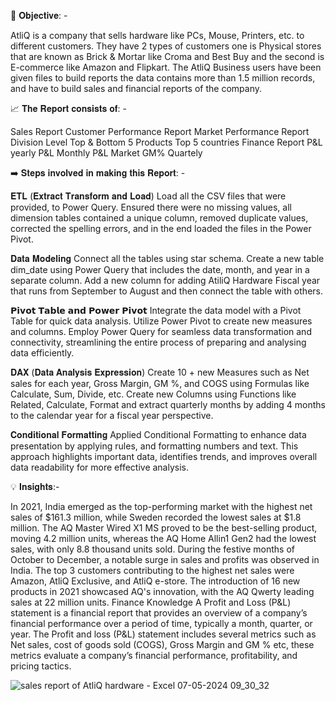 🎯 𝐎𝐛𝐣𝐞𝐜𝐭𝐢𝐯𝐞: -

AtliQ is a company that sells hardware like PCs, Mouse, Printers, etc. to different customers. They have 2 types of customers one is Physical stores that are known as Brick & Mortar like Croma and Best Buy and the second is E-commerce like Amazon and Flipkart. The AtliQ Business users have been given files to build reports the data contains more than 1.5 million records, and have to build sales and financial reports of the company.



📈 𝐓𝐡𝐞 𝐑𝐞𝐩𝐨𝐫𝐭 𝐜𝐨𝐧𝐬𝐢𝐬𝐭𝐬 𝐨𝐟: -

Sales Report
Customer Performance Report
Market Performance Report
Division Level
Top & Bottom 5 Products
Top 5 countries
Finance Report
P&L yearly
P&L Monthly
P&L Market
GM% Quartely




➡️ 𝐒𝐭𝐞𝐩𝐬 𝐢𝐧𝐯𝐨𝐥𝐯𝐞𝐝 𝐢𝐧 𝐦𝐚𝐤𝐢𝐧𝐠 𝐭𝐡𝐢𝐬 𝐑𝐞𝐩𝐨𝐫𝐭: -

𝐄𝐓𝐋 (𝐄𝐱𝐭𝐫𝐚𝐜𝐭 𝐓𝐫𝐚𝐧𝐬𝐟𝐨𝐫𝐦 𝐚𝐧𝐝 𝐋𝐨𝐚𝐝) Load all the CSV files that were provided, to Power Query. Ensured there were no missing values, all dimension tables contained a unique column, removed duplicate values, corrected the spelling errors, and in the end loaded the files in the Power Pivot.

𝐃𝐚𝐭𝐚 𝐌𝐨𝐝𝐞𝐥𝐢𝐧𝐠 Connect all the tables using star schema. Create a new table dim_date using Power Query that includes the date, month, and year in a separate column. Add a new column for adding AtiliQ Hardware Fiscal year that runs from September to August and then connect the table with others.

𝗣𝗶𝘃𝗼𝘁 𝗧𝗮𝗯𝗹𝗲 𝗮𝗻𝗱 𝗣𝗼𝘄𝗲𝗿 𝗣𝗶𝘃𝗼𝘁 Integrate the data model with a Pivot Table for quick data analysis. Utilize Power Pivot to create new measures and columns. Employ Power Query for seamless data transformation and connectivity, streamlining the entire process of preparing and analysing data efficiently.

𝐃𝐀𝐗 (𝐃𝐚𝐭𝐚 𝐀𝐧𝐚𝐥𝐲𝐬𝐢𝐬 𝐄𝐱𝐩𝐫𝐞𝐬𝐬𝐢𝐨𝐧) Create 10 + new Measures such as Net sales for each year, Gross Margin, GM %, and COGS using Formulas like Calculate, Sum, Divide, etc. Create new Columns using Functions like Related, Calculate, Format and extract quarterly months by adding 4 months to the calendar year for a fiscal year perspective.

𝐂𝐨𝐧𝐝𝐢𝐭𝐢𝐨𝐧𝐚𝐥 𝐅𝐨𝐫𝐦𝐚𝐭𝐭𝐢𝐧𝐠 Applied Conditional Formatting to enhance data presentation by applying rules, and formatting numbers and text. This approach highlights important data, identifies trends, and improves overall data readability for more effective analysis.



💡 𝐈𝐧𝐬𝐢𝐠𝐡𝐭𝐬:-

In 2021, India emerged as the top-performing market with the highest net sales of $161.3 million, while Sweden recorded the lowest sales at $1.8 million.
The AQ Master Wired X1 MS proved to be the best-selling product, moving 4.2 million units, whereas the AQ Home Allin1 Gen2 had the lowest sales, with only 8.8 thousand units sold.
During the festive months of October to December, a notable surge in sales and profits was observed in India.
The top 3 customers contributing to the highest net sales were Amazon, AtliQ Exclusive, and AtliQ e-store.
The introduction of 16 new products in 2021 showcased AQ's innovation, with the AQ Qwerty leading sales at 22 million units.
Finance Knowledge
A Profit and Loss (P&L) statement is a financial report that provides an overview of a company’s financial performance over a period of time, typically a month, quarter, or year.
The Profit and loss (P&L) statement includes several metrics such as Net sales, cost of goods sold (COGS), Gross Margin and GM % etc, these metrics evaluate a company’s financial performance, profitability, and pricing tactics.





![sales report of AtliQ hardware - Excel 07-05-2024 09_30_32](https://github.com/SATHWIKSATHU05/Excel_Project_1---Sales_and_Finance_Report/assets/169009977/4ae7ac63-6856-41dc-b21b-41001523b7d2)
